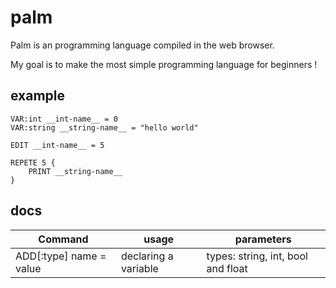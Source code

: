 # palm

Palm is an programming 
language compiled in the
web browser.

My goal is to make the most 
simple programming language 
for beginners !

## example

```
VAR:int __int-name__ = 0
VAR:string __string-name__ = "hello world"

EDIT __int-name__ = 5

REPETE 5 {
    PRINT __string-name__
}

```

## docs
 
Command | usage | parameters
--- | --- | ---
ADD[:type] name = value | declaring a variable | types: string, int, bool and float

